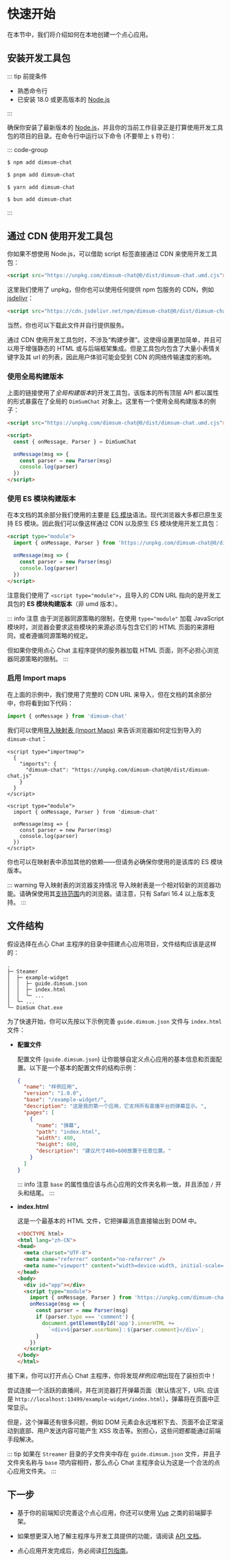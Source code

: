 # 快速开始

在本节中，我们将介绍如何在本地创建一个点心应用。

## 安装开发工具包

::: tip 前提条件

- 熟悉命令行
- 已安装 18.0 或更高版本的 [Node.js](https://nodejs.org/)

:::

确保你安装了最新版本的 [Node.js](https://nodejs.org/)，并且你的当前工作目录正是打算使用开发工具包的项目的目录。在命令行中运行以下命令 (不要带上 `$` 符号)：

::: code-group

```sh [npm]
$ npm add dimsum-chat
```

```sh [pnpm]
$ pnpm add dimsum-chat
```

```sh [yarn]
$ yarn add dimsum-chat
```

```sh [bun]
$ bun add dimsum-chat
```

:::

## 通过 CDN 使用开发工具包

你如果不想使用 Node.js，可以借助 script 标签直接通过 CDN 来使用开发工具包：

```html
<script src="https://unpkg.com/dimsum-chat@0/dist/dimsum-chat.umd.cjs"></script>
```

这里我们使用了 unpkg，但你也可以使用任何提供 npm 包服务的 CDN，例如 [jsdelivr](https://www.jsdelivr.com/package/npm/dimsum-chat)：

```html
<script src="https://cdn.jsdelivr.net/npm/dimsum-chat@0/dist/dimsum-chat.umd.cjs"></script>
```

当然，你也可以下载此文件并自行提供服务。

通过 CDN 使用开发工具包时，不涉及“构建步骤”。这使得设置更加简单，并且可以用于增强静态的 HTML 或与后端框架集成。但是工具包内包含了大量小表情关键字及其 url 的列表，因此用户体验可能会受到 CDN 的网络传输速度的影响。

### 使用全局构建版本

上面的链接使用了*全局构建版本*的开发工具包，该版本的所有顶层 API 都以属性的形式暴露在了全局的 `DimSumChat` 对象上。这里有一个使用全局构建版本的例子：

```html
<script src="https://unpkg.com/dimsum-chat@0/dist/dimsum-chat.umd.cjs"></script>

<script>
  const { onMessage, Parser } = DimSumChat

  onMessage(msg => {
    const parser = new Parser(msg)
    console.log(parser)
  })
</script>
```

### 使用 ES 模块构建版本

在本文档的其余部分我们使用的主要是 [ES 模块](https://developer.mozilla.org/zh-CN/docs/Web/JavaScript/Guide/Modules)语法。现代浏览器大多都已原生支持 ES 模块。因此我们可以像这样通过 CDN 以及原生 ES 模块使用开发工具包：

```html
<script type="module">
  import { onMessage, Parser } from 'https://unpkg.com/dimsum-chat@0/dist/dimsum-chat.js'

  onMessage(msg => {
    const parser = new Parser(msg)
    console.log(parser)
  })
</script>
```

注意我们使用了 `<script type="module">`，且导入的 CDN URL 指向的是开发工具包的 **ES 模块构建版本**（非 umd 版本）。

::: info 注意
由于浏览器同源策略的限制，在使用 `type="module"` 加载 JavaScript 模块时，浏览器会要求这些模块的来源必须与包含它们的 HTML 页面的来源相同，或者遵循同源策略的规定。

但如果你使用点心 Chat 主程序提供的服务器加载 HTML 页面，则不必担心浏览器同源策略的限制。
:::

### 启用 Import maps

在上面的示例中，我们使用了完整的 CDN URL 来导入，但在文档的其余部分中，你将看到如下代码：

```js
import { onMessage } from 'dimsum-chat'
```

我们可以使用[导入映射表 (Import Maps)](https://caniuse.com/import-maps) 来告诉浏览器如何定位到导入的 `dimsum-chat`：

```html{1-7,10}
<script type="importmap">
  {
    "imports": {
      "dimsum-chat": "https://unpkg.com/dimsum-chat@0/dist/dimsum-chat.js"
    }
  }
</script>

<script type="module">
  import { onMessage, Parser } from 'dimsum-chat'

  onMessage(msg => {
    const parser = new Parser(msg)
    console.log(parser)
  })
</script>
```

你也可以在映射表中添加其他的依赖——但请务必确保你使用的是该库的 ES 模块版本。

::: warning 导入映射表的浏览器支持情况
导入映射表是一个相对较新的浏览器功能。请确保使用其[支持范围](https://caniuse.com/import-maps)内的浏览器。请注意，只有 Safari 16.4 以上版本支持。
:::

## 文件结构

假设选择在点心 Chat 主程序的目录中搭建点心应用项目，文件结构应该是这样的：

```
.
├─ Steamer
│  ├─ example-widget
│  │  ├─ guide.dimsum.json
│  │  ├─ index.html
│  │  └─ ...
│  └─ ...
└─ DimSum Chat.exe
```

为了快速开始，你可以先按以下示例完善 `guide.dimsum.json` 文件与 `index.html` 文件：

- **配置文件**

  配置文件 (`guide.dimsum.json`) 让你能够自定义点心应用的基本信息和页面配置。以下是一个基本的配置文件的结构示例：

  ```json
  {
    "name": "样例应用",
    "version": "1.0.0",
    "base": "/example-widget/",
    "description": "这是我的第一个应用，它支持所有直播平台的弹幕显示。",
    "pages": [
      {
        "name": "弹幕",
        "path": "index.html",
        "width": 400,
        "height": 600,
        "description": "建议尺寸400×600放置于任意位置。"
      }
    ]
  }
  ```

  ::: info 注意
  `base` 的属性值应该与点心应用的文件夹名称一致，并且添加 `/` 开头和结尾。
  :::

- **index.html**

  这是一个最基本的 HTML 文件，它把弹幕消息直接输出到 DOM 中。

  ```html
  <!DOCTYPE html>
  <html lang="zh-CN">
  <head>
    <meta charset="UTF-8">
    <meta name="referrer" content="no-referrer" />
    <meta name="viewport" content="width=device-width, initial-scale=1.0">
  </head>
  <body>
    <div id="app"></div>
    <script type="module">
      import { onMessage, Parser } from 'https://unpkg.com/dimsum-chat@0/dist/dimsum-chat.js'
      onMessage(msg => {
        const parser = new Parser(msg)
        if (parser.type === 'comment') {
          document.getElementById('app').innerHTML +=
            `<div>${parser.userName}：${parser.comment}</div>`;
        }
      })
    </script>
  </body>
  </html>
  ```

接下来，你可以打开点心 Chat 主程序，你将发现*样例应用*出现在了装扮页中！

尝试连接一个活跃的直播间，并在浏览器打开弹幕页面（默认情况下，URL 应该是 `http://localhost:13499/example-widget/index.html`），弹幕将在页面中正常显示。

但是，这个弹幕还有很多问题，例如 DOM 元素会永远堆积下去、页面不会正常滚动到底部、用户发送内容可能产生 XSS 攻击等。别担心，这些问题都能通过前端手段解决。

::: tip
如果在 `Streamer` 目录的子文件夹中存在 `guide.dimsum.json` 文件，并且子文件夹名称与 `base` 项内容相符，那么点心 Chat 主程序会认为这是一个合法的点心应用文件夹。
:::

## 下一步

- 基于你的前端知识完善这个点心应用，你还可以使用 [Vue](https://vuejs.org/) 之类的前端脚手架。

- 如果想更深入地了解主程序与开发工具提供的功能，请阅读 [API 文档](../api/general)。

- 点心应用开发完成后，务必阅读[打包指南](./pack)。